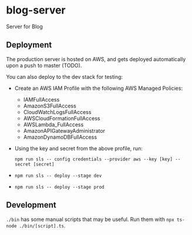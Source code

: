# blog-server

Server for Blog

## Deployment

The production server is hosted on AWS, and gets deployed automatically upon
a push to master (TODO).

You can also deploy to the dev stack for testing:

- Create an AWS IAM Profile with the following AWS Managed Policies:
  - IAMFullAccess
  - AmazonS3FullAccess
  - CloudWatchLogsFullAccess
  - AWSCloudFormationFullAccess
  - AWSLambda_FullAccess
  - AmazonAPIGatewayAdministrator
  - AmazonDynamoDBFullAccess
- Using the key and secret from the above profile, run:

  `npm run sls -- config credentials --provider aws --key [key] --secret [secret]`

- `npm run sls -- deploy --stage dev`
- `npm run sls -- deploy --stage prod`

## Development

`./bin` has some manual scripts that may be useful. Run them with
`npx ts-node ./bin/[script].ts`.
